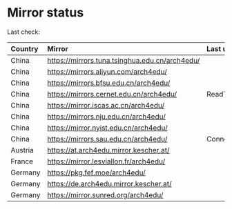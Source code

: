 <script src="./time.js"></script>
# Mirror status
Last check: <script type="text/javascript">localize(1744475240.8968098);</script>

|Country|Mirror|Last update|
|:------|:-----|:----------|
|China|https://mirrors.tuna.tsinghua.edu.cn/arch4edu/|<script type="text/javascript">localize(1744440008);</script>|
|China|https://mirrors.aliyun.com/arch4edu/|<script type="text/javascript">localize(1744440008);</script>|
|China|https://mirrors.bfsu.edu.cn/arch4edu/|<script type="text/javascript">localize(1744440008);</script>|
|China|https://mirrors.cernet.edu.cn/arch4edu/|ReadTimeout|
|China|https://mirror.iscas.ac.cn/arch4edu/|<script type="text/javascript">localize(1744440008);</script>|
|China|https://mirrors.nju.edu.cn/arch4edu/|<script type="text/javascript">localize(1744354038);</script>|
|China|https://mirror.nyist.edu.cn/arch4edu/|<script type="text/javascript">localize(1744440008);</script>|
|China|https://mirrors.sau.edu.cn/arch4edu/|ConnectionError|
|Austria|https://at.arch4edu.mirror.kescher.at/|<script type="text/javascript">localize(1744440008);</script>|
|France|https://mirror.lesviallon.fr/arch4edu/|<script type="text/javascript">localize(1744440008);</script>|
|Germany|https://pkg.fef.moe/arch4edu/|<script type="text/javascript">localize(1744440008);</script>|
|Germany|https://de.arch4edu.mirror.kescher.at/|<script type="text/javascript">localize(1744440008);</script>|
|Germany|https://mirror.sunred.org/arch4edu/|<script type="text/javascript">localize(1744440008);</script>|

<script src="./tablefilter/tablefilter.js"></script>
<script src="./table.js"></script>